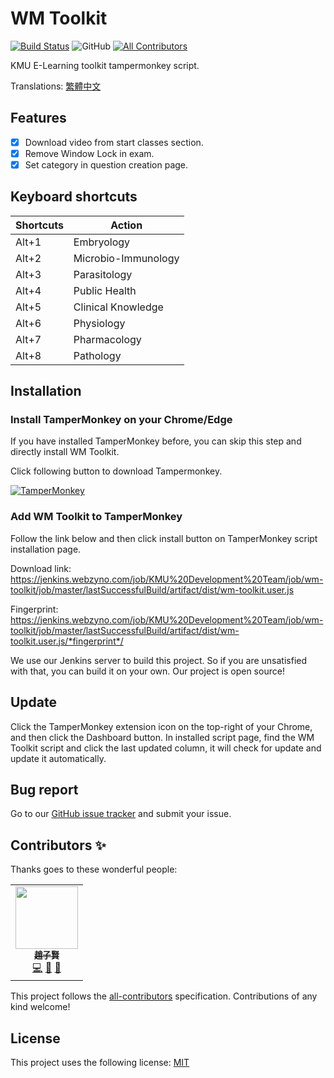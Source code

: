 # WM Toolkit

[![Build Status](https://jenkins.webzyno.com/buildStatus/icon?job=KMU+Development+Team%2Fwm-toolkit%2Fmaster)](https://jenkins.webzyno.com/job/KMU%20Development%20Team/job/wm-toolkit/job/master/)
![GitHub](https://img.shields.io/github/license/KMU-Dev/wm-toolkit?color=blue)
[![All Contributors](https://img.shields.io/badge/all_contributors-1-orange.svg?style=flat-square)](#contributors-)

KMU E-Learning toolkit tampermonkey script.

Translations: [繁體中文](docs/README-zh_TW.md)

## Features

- [x] Download video from start classes section.
- [x] Remove Window Lock in exam.
- [x] Set category in question creation page.

## Keyboard shortcuts

Shortcuts         | Action
------------------|---------------------
Alt+1             | Embryology
Alt+2             | Microbio-Immunology
Alt+3             | Parasitology
Alt+4             | Public Health
Alt+5             | Clinical Knowledge
Alt+6             | Physiology
Alt+7             | Pharmacology
Alt+8             | Pathology

## Installation

### Install TamperMonkey on your Chrome/Edge

If you have installed TamperMonkey before, you can skip this step and directly install WM Toolkit.

Click following button to download Tampermonkey.

[![TamperMonkey](https://storage.googleapis.com/chrome-gcs-uploader.appspot.com/image/WlD8wC6g8khYWPJUsQceQkhXSlv1/mPGKYBIR2uCP0ApchDXE.png)](https://chrome.google.com/webstore/detail/tampermonkey/dhdgffkkebhmkfjojejmpbldmpobfkfo)

### Add WM Toolkit to TamperMonkey

Follow the link below and then click install button on TamperMonkey script installation page.

Download link: https://jenkins.webzyno.com/job/KMU%20Development%20Team/job/wm-toolkit/job/master/lastSuccessfulBuild/artifact/dist/wm-toolkit.user.js

Fingerprint: https://jenkins.webzyno.com/job/KMU%20Development%20Team/job/wm-toolkit/job/master/lastSuccessfulBuild/artifact/dist/wm-toolkit.user.js/*fingerprint*/

We use our Jenkins server to build this project. So if you are unsatisfied with that, you can build it on your own. Our project is open source!

## Update

Click the TamperMonkey extension icon on the top-right of your Chrome, and then click the Dashboard button.
In installed script page, find the WM Toolkit script and click the last updated column, it will check for update and update it automatically.

## Bug report

Go to our [GitHub issue tracker](https://github.com/KMU-Dev/wm-toolkit/issues) and submit your issue.

## Contributors ✨

Thanks goes to these wonderful people:
<!-- ALL-CONTRIBUTORS-LIST:START - Do not remove or modify this section -->
<!-- prettier-ignore-start -->
<!-- markdownlint-disable -->
<table>
  <tr>
    <td align="center"><a href="https://github.com/ZhaoTzuHsien"><img src="https://avatars.githubusercontent.com/u/37932792?v=4?s=100" width="100px;" alt=""/><br /><sub><b>趙子賢</b></sub></a><br /><a href="https://github.com/KMU-Dev/wm-toolkit/commits?author=ZhaoTzuHsien" title="Code">💻</a> <a href="#ideas-ZhaoTzuHsien" title="Ideas, Planning, & Feedback">🤔</a> <a href="https://github.com/KMU-Dev/wm-toolkit/commits?author=ZhaoTzuHsien" title="Documentation">📖</a></td>
  </tr>
</table>

<!-- markdownlint-restore -->
<!-- prettier-ignore-end -->

<!-- ALL-CONTRIBUTORS-LIST:END -->

This project follows the [all-contributors](https://github.com/all-contributors/all-contributors) specification. Contributions of any kind welcome!

## License

This project uses the following license: [MIT](LICENSE.md)
